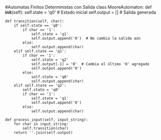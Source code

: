 #Automatas Finitos Deterministas con Salida
class MooreAutomaton:
    def __init__(self):
        self.state = 'q0'  # Estado inicial
        self.output = []   # Salida generada

    def transition(self, char):
        if self.state == 'q0':
            if char == '1':
                self.state = 'q1'
                self.output.append('0')  # No cambia la salida aún
            else:
                self.output.append(char)
        elif self.state == 'q1':
            if char == '1':
                self.state = 'q2'
                self.output[-1] = '0'  # Cambia el último '0' agregado
                self.output.append('0')
            else:
                self.state = 'q0'
                self.output.append(char)
        elif self.state == 'q2':
            self.state = 'q0'
            if char == '1':
                self.state = 'q1'
                self.output.append('0')
            else:
                self.output.append(char)

    def process_input(self, input_string):
        for char in input_string:
            self.transition(char)
        return ''.join(self.output)
